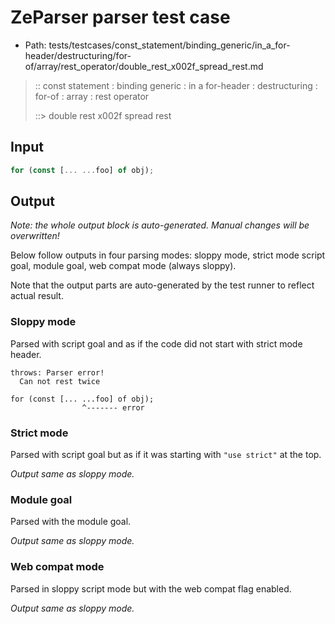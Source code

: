 # ZeParser parser test case

- Path: tests/testcases/const_statement/binding_generic/in_a_for-header/destructuring/for-of/array/rest_operator/double_rest_x002f_spread_rest.md

> :: const statement : binding generic : in a for-header : destructuring : for-of : array : rest operator
>
> ::> double rest x002f spread rest

## Input

`````js
for (const [... ...foo] of obj);
`````

## Output

_Note: the whole output block is auto-generated. Manual changes will be overwritten!_

Below follow outputs in four parsing modes: sloppy mode, strict mode script goal, module goal, web compat mode (always sloppy).

Note that the output parts are auto-generated by the test runner to reflect actual result.

### Sloppy mode

Parsed with script goal and as if the code did not start with strict mode header.

`````
throws: Parser error!
  Can not rest twice

for (const [... ...foo] of obj);
                ^------- error
`````

### Strict mode

Parsed with script goal but as if it was starting with `"use strict"` at the top.

_Output same as sloppy mode._

### Module goal

Parsed with the module goal.

_Output same as sloppy mode._

### Web compat mode

Parsed in sloppy script mode but with the web compat flag enabled.

_Output same as sloppy mode._
